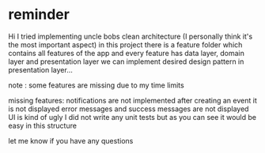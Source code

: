 # reminder

 Hi 
 I tried implementing uncle bobs clean architecture (I personally think it's the most important aspect) in this project 
 there is a feature folder which contains all features of the app and 
 every feature has data layer, domain layer and presentation layer
 we can implement desired design pattern in presentation layer... 

note : some features are missing due to my time limits

missing features: 
notifications are not implemented 
after creating an event it is not displayed
error messages and success messages are not displayed 
UI is kind of ugly 
I did not write any unit tests but as you can see it would be easy in this structure 

let me know if you have any questions
